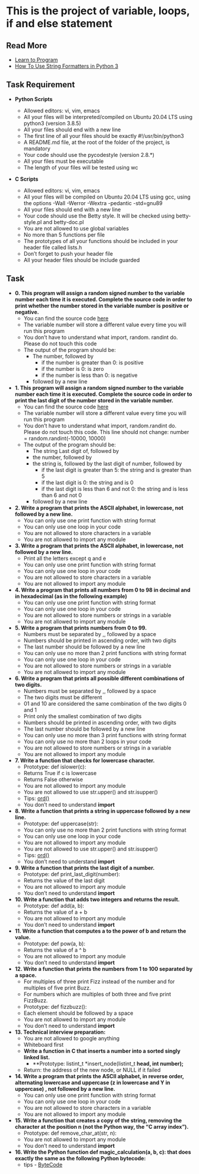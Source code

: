 # This is the project of variable, loops, if and else statement 
## Read More 
- [Learn to Program](https://www.youtube.com/playlist?list=PLGLfVvz_LVvTn3cK5e6LjhgGiSeVlIRwt)
- [How To Use String Formatters in Python 3](https://www.digitalocean.com/community/tutorials/how-to-use-string-formatters-in-python-3)
## Task Requirement
- **Python Scripts**
	- Allowed editors: vi, vim, emacs
	- All your files will be interpreted/compiled on Ubuntu 20.04 LTS using python3 (version 3.8.5)
	- All your files should end with a new line
	- The first line of all your files should be exactly #!/usr/bin/python3
	- A README.md file, at the root of the folder of the project, is mandatory
	- Your code should use the pycodestyle (version 2.8.*)
	- All your files must be executable
	- The length of your files will be tested using wc

- **C Scripts**
	- Allowed editors: vi, vim, emacs
	- All your files will be compiled on Ubuntu 20.04 LTS using gcc, using the options -Wall -Werror -Wextra -pedantic -std=gnu89
	- All your files should end with a new line
	- Your code should use the Betty style. It will be checked using betty-style.pl and betty-doc.pl
	- You are not allowed to use global variables
	- No more than 5 functions per file
	- The prototypes of all your functions should be included in your header file called lists.h
	- Don’t forget to push your header file
	- All your header files should be include guarded
## Task
- **0. This program will assign a random signed number to the variable number each time it is executed. Complete the source code in order to print whether the number stored in the variable number is positive or negative.**
	- You can find the source code [here](https://github.com/holbertonschool/0x01.py/blob/master/0-positive_or_negative_py)
	- The variable number will store a different value every time you will run this program
	- You don’t have to understand what import, random. randint do. Please do not touch this code
	- The output of the program should be:
		- The number, followed by
			- if the number is greater than 0: is positive
			- if the number is 0: is zero
			- if the number is less than 0: is negative
		- followed by a new line
- **1. This program will assign a random signed number to the variable number each time it is executed. Complete the source code in order to print the last digit of the number stored in the variable number.**
	- You can find the source code [here](https://github.com/holbertonschool/0x01.py/blob/master/1-last_digit_py)
	- The variable number will store a different value every time you will run this program
	- You don’t have to understand what import, random.randint do. Please do not touch this code. This line should not change: number = random.randint(-10000, 10000)
	- The output of the program should be:
		- The string Last digit of, followed by
		- the number, followed by
		- the string is, followed by the last digit of number, followed by
			- if the last digit is greater than 5: the string and is greater than 5
			- if the last digit is 0: the string and is 0
			- if the last digit is less than 6 and not 0: the string and is less than 6 and not 0
		- followed by a new line
- **2. Write a program that prints the ASCII alphabet, in lowercase, not followed by a new line.**
	- You can only use one print function with string format
	- You can only use one loop in your code
	- You are not allowed to store characters in a variable
	- You are not allowed to import any module
- **3. Write a program that prints the ASCII alphabet, in lowercase, not followed by a new line.**
	- Print all the letters except q and e
	- You can only use one print function with string format
	- You can only use one loop in your code
	- You are not allowed to store characters in a variable
	- You are not allowed to import any module
-  **4. Write a program that prints all numbers from 0 to 98 in decimal and in hexadecimal (as in the following example)**
	- You can only use one print function with string format
	- You can only use one loop in your code
	- You are not allowed to store numbers or strings in a variable
	- You are not allowed to import any module
-  **5. Write a program that prints numbers from 0 to 99.**
	- Numbers must be separated by ,, followed by a space
	- Numbers should be printed in ascending order, with two digits
	- The last number should be followed by a new line
	- You can only use no more than 2 print functions with string format
	- You can only use one loop in your code
	- You are not allowed to store numbers or strings in a variable
	- You are not allowed to import any module
-  **6. Write a program that prints all possible different combinations of two digits.**
	- Numbers must be separated by ,, followed by a space
	- The two digits must be different
	- 01 and 10 are considered the same combination of the two digits 0 and 1
	- Print only the smallest combination of two digits
	- Numbers should be printed in ascending order, with two digits
	- The last number should be followed by a new line
	- You can only use no more than 3 print functions with string format
	- You can only use no more than 2 loops in your code
	- You are not allowed to store numbers or strings in a variable
	- You are not allowed to import any module
-  **7. Write a function that checks for lowercase character.**
	- Prototype: def islower(c):
	- Returns True if c is lowercase
	- Returns False otherwise
	- You are not allowed to import any module
	- You are not allowed to use str.upper() and str.isupper()
	- Tips: [ord()](https://docs.python.org/3.4/library/functions.html?highlight=ord#ord)
	- You don’t need to understand __import__
-  **8. Write a function that prints a string in uppercase followed by a new line.**
	- Prototype: def uppercase(str):
	- You can only use no more than 2 print functions with string format
	- You can only use one loop in your code
	- You are not allowed to import any module
	- You are not allowed to use str.upper() and str.isupper()
	- Tips: [ord()](https://docs.python.org/3.4/library/functions.html?highlight=ord#ord)
	- You don’t need to understand **import**
-  **9. Write a function that prints the last digit of a number.**
	- Prototype: def print_last_digit(number):
	- Returns the value of the last digit
	- You are not allowed to import any module
	- You don’t need to understand **import**
-  **10. Write a function that adds two integers and returns the result.**
	- Prototype: def add(a, b):
	- Returns the value of a + b
	- You are not allowed to import any module
	- You don’t need to understand **import**
- **11. Write a function that computes a to the power of b and return the value.**
	- Prototype: def pow(a, b):
	- Returns the value of a ^ b
	- You are not allowed to import any module
	- You don’t need to understand **import**
- **12. Write a function that prints the numbers from 1 to 100 separated by a space.**
	- For multiples of three print Fizz instead of the number and for multiples of five print Buzz.
	- For numbers which are multiples of both three and five print FizzBuzz.
	- Prototype: def fizzbuzz():
	- Each element should be followed by a space
	- You are not allowed to import any module
	- You don’t need to understand **import**
- **13. Technical interview preparation:**
	- You are not allowed to google anything
	- Whiteboard first
	- **Write a function in C that inserts a number into a sorted singly linked list.**
		- **Prototype: listint_t *insert_node(listint_t **head, int number);**
	- Return: the address of the new node, or NULL if it failed
- **14. Write a program that prints the ASCII alphabet, in reverse order, alternating lowercase and uppercase (z in lowercase and Y in uppercase) , not followed by a new line.**
	- You can only use one print function with string format
	- You can only use one loop in your code
	- You are not allowed to store characters in a variable
	- You are not allowed to import any module
- **15. Write a function that creates a copy of the string, removing the character at the position n (not the Python way, the “C array index”).**
	- Prototype: def remove_char_at(str, n):
	- You are not allowed to import any module
	- You don’t need to understand **import**
-  **16. Write the Python function def magic_calculation(a, b, c): that does exactly the same as the following Python bytecode:**
	- tips - [ByteCode](https://docs.python.org/3.4/library/dis.html)
